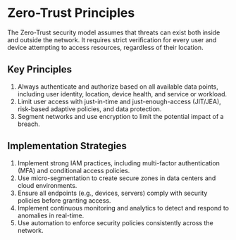 # Zero-Trust Principles

The Zero-Trust security model assumes that threats can exist both inside and outside the network. It requires strict verification for every user and device attempting to access resources, regardless of their location.

## Key Principles

1. Always authenticate and authorize based on all available data points, including user identity, location, device health, and service or workload.
2. Limit user access with just-in-time and just-enough-access (JIT/JEA), risk-based adaptive policies, and data protection.
3. Segment networks and use encryption to limit the potential impact of a breach.

## Implementation Strategies

1. Implement strong IAM practices, including multi-factor authentication (MFA) and conditional access policies.
2. Use micro-segmentation to create secure zones in data centers and cloud environments.
3. Ensure all endpoints (e.g., devices, servers) comply with security policies before granting access.
4. Implement continuous monitoring and analytics to detect and respond to anomalies in real-time.
5. Use automation to enforce security policies consistently across the network.
